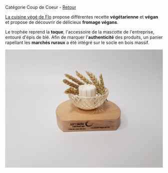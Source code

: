 Catégorie Coup de Coeur - [Retour](../../)

[La cuisine végé de Flo](http://lacuisinevegedeflo.com/) propose différentes recette **végétarienne** et **végan** et propose de découvrir de délicieux **fromage végans**.

Le trophée reprend la **toque**, l'accessoire de la mascotte de l'entreprise, entouré d'épis de blé. Afin de marquer l'**authenticité** des produits, un panier rapellant les **marchés ruraux** a été intégré sur le socle en bois massif.

![Trophée](./20211129_181259.jpg)
